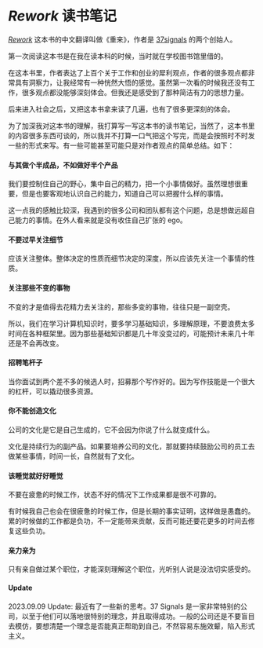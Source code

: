 # *Rework* 读书笔记

[*Rework*](https://www.amazon.com/Rework-Jason-Fried/dp/0307463745) 这本书的中文翻译叫做《重来》，作者是 [37signals](https://37signals.com) 的两个创始人。

第一次阅读这本书是在我在读本科的时候，当时就在学校图书馆里借的。

在这本书里，作者表达了上百个关于工作和创业的犀利观点，作者的很多观点都非常具有洞察力，让我经常有一种恍然大悟的感觉。虽然第一次看的时候我还没有工作，很多观点都没能够深刻体会。但我还是感受到了那种简洁有力的思想力量。

后来进入社会之后，又把这本书拿来读了几遍，也有了很多更深刻的体会。

为了加深我对这本书的理解，我打算写一写这本书的读书笔记，当然了，这本书里的内容很多东西可谈的，所以我并不打算一口气把这个写完，而是会按照时不时发一些的形式来写。有一些可能甚至可能只是对作者观点的简单总结。如下：

#### 与其做个半成品，不如做好半个产品

我们要控制住自己的野心，集中自己的精力，把一个小事情做好。虽然理想很重要，但是也要客观地认识自己的能力，知道自己可以把握什么样的事情。

这一点我的感触比较深，我遇到的很多公司和团队都有这个问题，总是想做远超自己能力的事情。在外人看来就是没有收住自己扩张的 ego。

#### 不要过早关注细节

应该关注整体。整体决定的性质而细节决定的深度，所以应该先关注一个事情的性质。

#### 关注那些不变的事物

不变的才是值得去花精力去关注的，那些多变的事物，往往只是一副空壳。

所以，我们在学习计算机知识时，要多学习基础知识，多理解原理，不要浪费太多时间在各种框架里。因为那些基础知识都是几十年没变过的，可能预计未来几十年还是不会再改变。

#### 招聘笔杆子

当你面试到两个差不多的候选人时，招募那个写作好的。因为写作技能是一个很大的杠杆，可以撬动很多资源。

#### 你不能创造文化

公司的文化是它是自己生成的，它不会因为你说了什么就变成什么。

文化是持续行为的副产品。如果要培养公司的文化，那就要持续鼓励公司的员工去做某些事情，时间一长，自然就有了文化。

#### 该睡觉就好好睡觉

不要在疲惫的时候工作，状态不好的情况下工作成果都是很不可靠的。

有时候我自己也会在很疲惫的时候工作，但是长期的事实证明，这样做是愚蠢的。累的时候做的工作都是负功，不一定能带来贡献，反而可能还要花更多的时间去修复这些负功。

#### 亲力亲为

只有亲自做过某个职位，才能深刻理解这个职位，光听别人说是没法切实感受的。


#### Update

2023.09.09 Update: 最近有了一些新的思考。37 Signals 是一家非常特别的公司，以至于他们可以落地很特别的理念，并且取得成功。一般的公司还是不要盲目去模仿，要想清楚一个理念是否能真正帮助到自己，不然容易东施效颦，陷入形式主义。